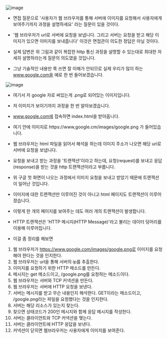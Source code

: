![image](https://user-images.githubusercontent.com/62228401/217197591-cb6bb6b1-15d4-4b92-892f-76d85c92b1ca.png)

- 면접 질문으로 '사용자가 웹 브라우저를 통해 서버에 이미지를 요청해서 사용자에게 보여주기까지 과정을 설명하세요' 라는 질문이 있을 것이다.
- '웹 브라우저가 url로 서버에 요청을 보냅니다. 그리고 서버는 요청을 받고 해당 이미지가 있으면 이미지를 보내줍니다' 이것은 면접관이 의도한 정답은 아닐 것이다.

- 실제 답변은 위 그림과 같이 복잡한 http 통신 과정을 설명할 수 있는대로 최대한 자세히 설명하라는게 질문의 의도였을 것입니다.
- 그냥 기술적인 내용만 쭉 쓰면 잘 이해가 안되므로 실제 우리가 많이 하는 www.google.com을 예로 한 번 들어보겠습니다.

![image](https://user-images.githubusercontent.com/62228401/217202669-92fb7cf6-b49d-4b33-9754-45a4e7aa86b2.png)

- 여기서 저 google 자로 써있는게 .png로 되어있는 이미지입니다.
- 저 이미지가 보이기까지 과정을 한 번 알아보겠습니다.

- www.google.com에 접속하면 index.html을 받아옵니다.
- 여기 안에 이미지로 https://www,google.cm/images/google.png 가 들어있습니다.
- 웹 브라우저는 html 파일을 읽어서 해석을 하는데 이미지 주소가 나오면 해당 url로 서버에 요청을 보냅니다.

- 요청을 보내고 받는 과정을 '트랜잭션'이라고 하는데, 요청(request)를 보내고 응답(response)을 받는 것을 http 트랜잭션이라고 부릅니다.
- 위 구글 첫 화면이 나오는 과정에서 이미지 요청을 보내고 받았기 때문에 트랜잭션이 일어난 것입니다.
- 이미지에 대한 트랜잭션만 이루어진 것이 아니고 html 페이지도 트랜잭션이 이루어졌습니다.
- 이렇게 한 개의 페이지를 보여주는 데도 여러 개의 트랜잭션이 발생합니다.

- HTTP 트랜잭션은 'HTTP 메시지(HTTP Message)'라고 불리는 데이터 덩어리를 이용해 이루어집니다.

- 이걸 좀 정리를 해보면

1. 웹 브라우저가 https://www.google.com/images/google.png로 이미지를 요청해야 한다는 것을 인지한다.
2. 웹 브라우저는 url을 통해 서버의 ip를 추출한다.
3. 이미지를 요청하기 위한 HTTP 메소드를 만든다.
4. 메시지는 get 메소드이고, /google.png를 요청하는 메소드이다.
5. 웹 브라우저는 서버와 TCP 커넥션을 만든다.
6. 웹 브라우저는 서버에 HTTP 요청을 보낸다.
7. 서버는 메시지를 받고 무슨 내용인지 해석한다. GET이라는 메소드이고, /google.png라는 파일을 요청했다는 것을 인지한다.
8. 서버는 해당 리소스가 있는지 찾는다.
9. 찾으면 상태코드가 200인 메시지와 함께 응답 메시지를 작성한다.
10. 서버는 클라이언트와 TCP 커넥션을 맺는다.
11. 서버는 클라이언트에 HTTP 응답을 보낸다.
12. 커넥션이 닫히면 웹브라우저는 사용자에게 이미지를 보여준다.
